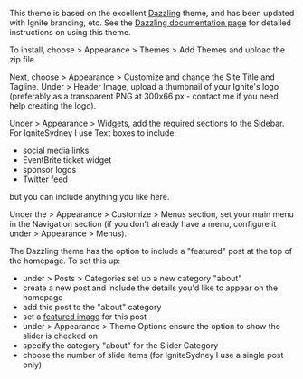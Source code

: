 This theme is based on the excellent [Dazzling](https://wordpress.org/themes/dazzling/) theme, and has been updated with Ignite branding, etc. See the [Dazzling documentation page](https://colorlib.com/wp/support/dazzling) for detailed instructions on using this theme.

To install, choose > Appearance > Themes > Add Themes and upload the zip file.

Next, choose > Appearance > Customize and change the Site Title and Tagline. Under > Header Image, upload a thumbnail of your Ignite's logo (preferably as a transparent PNG at 300x66 px - contact me if you need help creating the logo).

Under > Appearance > Widgets, add the required sections to the Sidebar. For IgniteSydney I use Text boxes to include:

 - social media links
 - EventBrite ticket widget
 - sponsor logos
 - Twitter feed

but you can include anything you like here.

Under the > Appearance > Customize > Menus section, set your main menu in the Navigation section (if you don't already have a menu, configure it under > Appearance > Menus).

The Dazzling theme has the option to include a "featured" post at the top of the homepage. To set this up:

- under > Posts > Categories set up a new category "about"
- create a new post and include the details you'd like to appear on the homepage
- add this post to the "about" category
- set a [featured image](https://en.support.wordpress.com/featured-images/) for this post
- under > Appearance > Theme Options ensure the option to show the slider is checked on
- specify the category "about" for the Slider Category
- choose the number of slide items (for IgniteSydney I use a single post only)